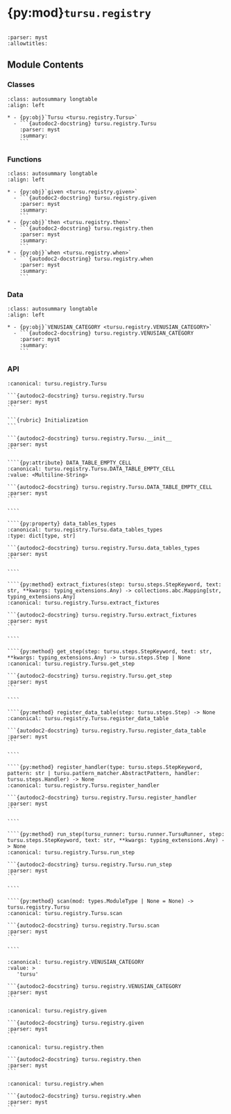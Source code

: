 # {py:mod}`tursu.registry`

```{py:module} tursu.registry
```

```{autodoc2-docstring} tursu.registry
:parser: myst
:allowtitles:
```

## Module Contents

### Classes

````{list-table}
:class: autosummary longtable
:align: left

* - {py:obj}`Tursu <tursu.registry.Tursu>`
  - ```{autodoc2-docstring} tursu.registry.Tursu
    :parser: myst
    :summary:
    ```
````

### Functions

````{list-table}
:class: autosummary longtable
:align: left

* - {py:obj}`given <tursu.registry.given>`
  - ```{autodoc2-docstring} tursu.registry.given
    :parser: myst
    :summary:
    ```
* - {py:obj}`then <tursu.registry.then>`
  - ```{autodoc2-docstring} tursu.registry.then
    :parser: myst
    :summary:
    ```
* - {py:obj}`when <tursu.registry.when>`
  - ```{autodoc2-docstring} tursu.registry.when
    :parser: myst
    :summary:
    ```
````

### Data

````{list-table}
:class: autosummary longtable
:align: left

* - {py:obj}`VENUSIAN_CATEGORY <tursu.registry.VENUSIAN_CATEGORY>`
  - ```{autodoc2-docstring} tursu.registry.VENUSIAN_CATEGORY
    :parser: myst
    :summary:
    ```
````

### API

`````{py:class} Tursu()
:canonical: tursu.registry.Tursu

```{autodoc2-docstring} tursu.registry.Tursu
:parser: myst
```

```{rubric} Initialization
```

```{autodoc2-docstring} tursu.registry.Tursu.__init__
:parser: myst
```

````{py:attribute} DATA_TABLE_EMPTY_CELL
:canonical: tursu.registry.Tursu.DATA_TABLE_EMPTY_CELL
:value: <Multiline-String>

```{autodoc2-docstring} tursu.registry.Tursu.DATA_TABLE_EMPTY_CELL
:parser: myst
```

````

````{py:property} data_tables_types
:canonical: tursu.registry.Tursu.data_tables_types
:type: dict[type, str]

```{autodoc2-docstring} tursu.registry.Tursu.data_tables_types
:parser: myst
```

````

````{py:method} extract_fixtures(step: tursu.steps.StepKeyword, text: str, **kwargs: typing_extensions.Any) -> collections.abc.Mapping[str, typing_extensions.Any]
:canonical: tursu.registry.Tursu.extract_fixtures

```{autodoc2-docstring} tursu.registry.Tursu.extract_fixtures
:parser: myst
```

````

````{py:method} get_step(step: tursu.steps.StepKeyword, text: str, **kwargs: typing_extensions.Any) -> tursu.steps.Step | None
:canonical: tursu.registry.Tursu.get_step

```{autodoc2-docstring} tursu.registry.Tursu.get_step
:parser: myst
```

````

````{py:method} register_data_table(step: tursu.steps.Step) -> None
:canonical: tursu.registry.Tursu.register_data_table

```{autodoc2-docstring} tursu.registry.Tursu.register_data_table
:parser: myst
```

````

````{py:method} register_handler(type: tursu.steps.StepKeyword, pattern: str | tursu.pattern_matcher.AbstractPattern, handler: tursu.steps.Handler) -> None
:canonical: tursu.registry.Tursu.register_handler

```{autodoc2-docstring} tursu.registry.Tursu.register_handler
:parser: myst
```

````

````{py:method} run_step(tursu_runner: tursu.runner.TursuRunner, step: tursu.steps.StepKeyword, text: str, **kwargs: typing_extensions.Any) -> None
:canonical: tursu.registry.Tursu.run_step

```{autodoc2-docstring} tursu.registry.Tursu.run_step
:parser: myst
```

````

````{py:method} scan(mod: types.ModuleType | None = None) -> tursu.registry.Tursu
:canonical: tursu.registry.Tursu.scan

```{autodoc2-docstring} tursu.registry.Tursu.scan
:parser: myst
```

````

`````

````{py:data} VENUSIAN_CATEGORY
:canonical: tursu.registry.VENUSIAN_CATEGORY
:value: >
   'tursu'

```{autodoc2-docstring} tursu.registry.VENUSIAN_CATEGORY
:parser: myst
```

````

````{py:function} given(pattern: str | tursu.pattern_matcher.AbstractPattern) -> typing.Callable[[tursu.steps.Handler], tursu.steps.Handler]
:canonical: tursu.registry.given

```{autodoc2-docstring} tursu.registry.given
:parser: myst
```
````

````{py:function} then(pattern: str | tursu.pattern_matcher.AbstractPattern) -> typing.Callable[[tursu.steps.Handler], tursu.steps.Handler]
:canonical: tursu.registry.then

```{autodoc2-docstring} tursu.registry.then
:parser: myst
```
````

````{py:function} when(pattern: str | tursu.pattern_matcher.AbstractPattern) -> typing.Callable[[tursu.steps.Handler], tursu.steps.Handler]
:canonical: tursu.registry.when

```{autodoc2-docstring} tursu.registry.when
:parser: myst
```
````
